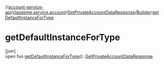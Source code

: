 //[account-service-api](../../../../index.md)/[classtime.service.account](../../index.md)/[GetPrivateAccountDataResponse](../index.md)/[Builder](index.md)/[getDefaultInstanceForType](get-default-instance-for-type.md)

# getDefaultInstanceForType

[jvm]\
open fun [getDefaultInstanceForType](get-default-instance-for-type.md)(): [GetPrivateAccountDataResponse](../index.md)
